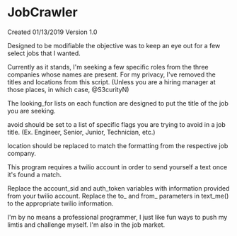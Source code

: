 # JobCrawler
Created 01/13/2019
Version 1.0

Designed to be modifiable the objective was to keep an eye out for a few select jobs that I wanted.

Currently as it stands, I'm seeking a few specific roles from the three companies whose names are present. For my privacy, I've removed the titles and locations from this script. (Unless you are a hiring manager at those places, in which case, @S3curityN)

The looking_for lists on  each function are designed to put the title of the job you are seeking.

avoid should be set to a list of specific flags you are trying to avoid in a job title. (Ex. Engineer, Senior, Junior, Technician, etc.)

location should be replaced to match the formatting from the respective job company. 

This program requires a twilio account in order to send yourself a text once it's found a match. 

Replace the account_sid and auth_token variables with information provided from your twilio account. 
Replace the to_ and from_ parameters in text_me() to the appropriate twilio information. 

I'm by no means a professional programmer, I just like fun ways to push my limtis and challenge myself. I'm also in the job market. 
